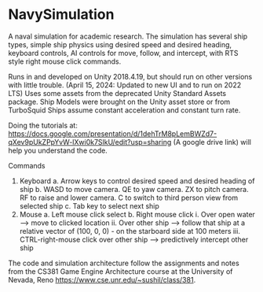 # NavySimulation
A naval simulation for academic research. The simulation has several ship types, simple ship physics using desired speed and desired heading, keyboard controls, AI controls for move, follow, and intercept, with RTS style right mouse click commands.

Runs in and developed on Unity 2018.4.19, but should run on other versions with little trouble. (April 15, 2024: Updated to new UI and to run on 2022 LTS)
Uses some assets from the deprecated Unity Standard Assets package. Ship Models were brought on the Unity asset store or from TurboSquid
Ships assume constant acceleration and constant turn rate.

Doing the tutorials at: https://docs.google.com/presentation/d/1dehTrM8pLemBWZd7-qXev9pUkZPpYvW-lXwi0k7SlkU/edit?usp=sharing (A google drive link) will help you understand the code.

Commands
1. Keyboard
  a. Arrow keys to control desired speed and desired heading of ship
  b. WASD to move camera. QE to yaw camera. ZX to pitch camera. RF to raise and lower camera. C to switch to third person view from selected ship
  c. Tab key to select next ship
2. Mouse
  a. Left mouse click select
  b. Right mouse click
    i. Over open water --> move to clicked location
    ii. Over other ship --> follow that ship at a relative vector of (100, 0, 0) -  on the starboard side at 100 meters
    iii. CTRL-right-mouse click over other ship --> predictively intercept other ship

The code and simulation architecture follow the assignments and notes from the CS381 Game Engine Architecture course at the University of Nevada, Reno
https://www.cse.unr.edu/~sushil/class/381.
